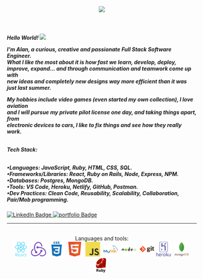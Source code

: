 <div id="header-gif" align="center">
  <img src="https://media.tenor.com/y2JXkY1pXkwAAAAM/cat-computer.gif" width="150"/>
</div>

<br>
<br>

<div>
  <h5 width="200"> Hello World!  <img src="https://media.giphy.com/media/hvRJCLFzcasrR4ia7z/giphy.gif" width="30px"/>

I'm Alan, a curious, creative and passionate Full Stack Software Engineer.<br>
What I like the most about it is how fast we learn, develop, deploy, <br>
improve, expand… and through communication and teamwork come up with <br>
new ideas and completely new designs way more efficient than it was <br>
just last summer. <br>

My hobbies include video games (even started my own collection), I love aviation <br>
and I will pursue my private pilot license one day, and taking things apart, from <br>
electronic devices to cars, I like to fix things and see how they really work. <br>

<br>
Tech Stack:
<br>
<br>

•Languages: JavaScript, Ruby, HTML, CSS, SQL.<br>
•Frameworks/Libraries: React, Ruby on Rails, Node, Express, NPM.<br>
•Databases: Postgres, MongoDB.<br>
•Tools: VS Code, Heroku, Netlify, GitHub, Postman.<br>
•Dev Practices: Clean Code, Reusability, Scalability, Collaboration, Pair/Mob programming.<br>

  
  </h5>
  
 <div>
    <a href="https://www.linkedin.com/in/alantmatos">
      <img src="https://img.shields.io/badge/-Linkedin-blue" alt="LinkedIn Badge"/>
    </a>
    <a href="https://courageous-alpaca-aca2e9.netlify.app/">
      <img src="https://img.shields.io/badge/-Portfolio-red" alt="portfolio Badge"/>
    </a>
</div>

</div>

- - -
<br>

<div align="center"> Languages and tools:<br>

<div>
    <img src="https://github.com/devicons/devicon/blob/master/icons/react/react-original-wordmark.svg" title="React" alt="React" width="40" height="40"/>&nbsp;
    <img src="https://github.com/devicons/devicon/blob/master/icons/redux/redux-original.svg" title="Redux" alt="Redux " width="40" height="40"/>&nbsp;
    <img src="https://github.com/devicons/devicon/blob/master/icons/css3/css3-plain-wordmark.svg"  title="CSS3" alt="CSS" width="40" height="40"/>&nbsp;
    <img src="https://github.com/devicons/devicon/blob/master/icons/html5/html5-original.svg" title="HTML5" alt="HTML" width="40" height="40"/>&nbsp;
    <img src="https://github.com/devicons/devicon/blob/master/icons/javascript/javascript-original.svg" title="JavaScript" alt="JavaScript" width="40" height="40"/>&nbsp;
    <img src="https://github.com/devicons/devicon/blob/master/icons/mysql/mysql-original-wordmark.svg" title="MySQL"  alt="MySQL" width="40" height="40"/>&nbsp;
    <img src="https://github.com/devicons/devicon/blob/master/icons/nodejs/nodejs-original-wordmark.svg" title="NodeJS" alt="NodeJS" width="40" height="40"/>&nbsp;
    <img src="https://github.com/devicons/devicon/blob/master/icons/git/git-original-wordmark.svg" title="Git" **alt="Git" width="40" height="40"/>  
    <img src="https://raw.githubusercontent.com/devicons/devicon/1119b9f84c0290e0f0b38982099a2bd027a48bf1/icons/heroku/heroku-original-wordmark.svg" title="Heroku" alt="Heroku" width="40" height="40"/>&nbsp;
    <img src="https://raw.githubusercontent.com/devicons/devicon/1119b9f84c0290e0f0b38982099a2bd027a48bf1/icons/mongodb/mongodb-original-wordmark.svg" title="MongoDB" alt="mongodb" width="40" height="40"/>&nbsp;  
     <img src="https://raw.githubusercontent.com/devicons/devicon/1119b9f84c0290e0f0b38982099a2bd027a48bf1/icons/ruby/ruby-original-wordmark.svg" title="Ruby" alt="Ruby" width="40" height="40"/>&nbsp;
</div>



  </div>
  <br>
  


